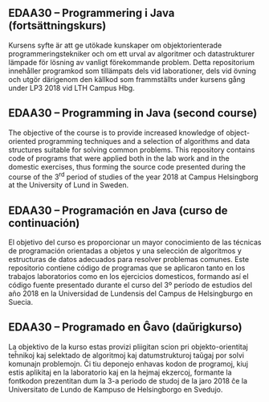 ## EDAA30 – Programmering i Java (fortsättningskurs)
Kursens syfte är att ge utökade kunskaper om objektorienterade programmeringstekniker och om ett urval av algoritmer och datastrukturer lämpade för lösning av vanligt förekommande problem. Detta repositorium innehåller programkod som tillämpats dels vid laborationer, dels vid övning och utgör därigenom den källkod som frammställts under kursens gång under LP3 2018 vid LTH Campus Hbg.

## EDAA30 – Programming in Java (second course)
The objective of the course is to provide increased knowledge of object-oriented programming techniques and a selection of algorithms and data structures suitable for solving common problems. This repository contains code of programs that were applied both in the lab work and in the domestic exercises, thus forming the source code presented during the course of the 3<sup>rd</sup> period of studies of the year 2018 at Campus Helsingborg at the University of Lund in Sweden.

## EDAA30 – Programación en Java (curso de continuación)
El objetivo del curso es proporcionar un mayor conocimiento de las técnicas de programación orientadas a objetos y una selección de algoritmos y estructuras de datos adecuados para resolver problemas comunes. Este repositorio contiene código de programas que se aplicaron tanto en los trabajos laboratorios como en los ejercicios domesticos, formando así el código fuente presentado durante el curso del 3º período de estudios del año 2018 en la Universidad de Lundensis del Campus de Helsingburgo en Suecia.

## EDAA30 – Programado en Ĝavo (daŭrigkurso)
La objektivo de la kurso estas provizi pliigitan scion pri objekto-orientitaj teĥnikoj kaj selektado de algoritmoj kaj datumstrukturoj taŭgaj por solvi komunajn problemojn. Ĉi tiu deponejo enhavas kodon de programoj, kiuj estis aplikitaj en la laboratorio kaj en la hejmaj ekzercoj, formante la fontkodon prezentitan dum la 3-a periodo de studoj de la jaro 2018 ĉe la Universitato de Lundo de Kampuso de Helsingborgo en Svedujo.
